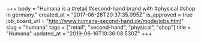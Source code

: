 +++
body = "Humana is a #retail #second-hand brand with #physical #shop in germany."
created_at = "2017-06-28T20:37:35.095Z"
is_approved = true
job_board_url = "http://www.humana-second-hand.de/mode/jobs.html"
slug = "humana"
tags = ["retail", "second-hand", "physical", "shop"]
title = "Humana"
updated_at = "2019-06-16T10:36:08.530Z"
+++
